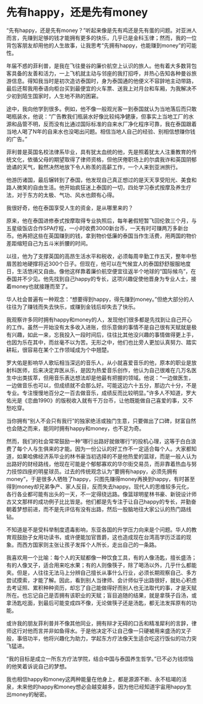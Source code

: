 # 先有happy，还是先有money

“先有happy，还是先有money？”听起来像是先有鸡还是先有蛋的问题。对亚洲人而言，先赚到足够的钱才能拥有更多的快乐，几乎已是金科玉律；然而，我的一位背包客朋友却用他的人生故事，让我思考“先拥有happy，也能赚到money”的可能性。

年届不惑的菲利普，是我在飞往曼谷的廉价航空上认识的旅人。他有着大多数背包客具备的友善和活力，一上飞机就主动与邻座的我打招呼，并热心告知各种曼谷旅游信息。得知我当时是初次造访泰国时，身为泰国通的他便义不容辞地主动带路，最后还帮我用泰语向柜台买到最便宜的火车票、送我上对月台和车厢，为我解决不少初到陌生国家时，人生地不熟的困窘。

途中，我向他学到很多。例如，他不像一般观光客一到泰国就认为当地落后而只敢喝瓶装水，他说：“广告教我们瓶装水好像比较纯净健康，但事实上当地工厂的水源和品管不明，反而没有比通过国际标准的自来水厂净化程序可靠，我在泰国跟着当地人喝了N年的自来水也没喝出问题。相信当地人自己的经验、别相信想赚你钱的广告。”

菲利普是英国名校法律系毕业，具有犹太血统的他，先是照着犹太人注重教育的传统文化，依循父母的期望取得了律师资格，但他厌倦职场上的尔虞我诈和英国阴郁诡谲的天气，毅然决然地放下令人称羡的高薪工作，一个人来到亚洲旅行。

他游历诸国，最后辗转到了泰国，他发现自己真正想过的是天天享受阳光、美食和路人微笑的自由生活。他开始疯狂迷上泰国的一切，四处学习泰式按摩及养生疗法，对于东方的太极、气功、风水也颇有心得。

我很好奇，他在泰国享受人生的资金，是从哪里来的？

原来，他在泰国进修泰式按摩取得专业执照后，每年暑假短暂飞回伦敦三个月，与五星级饭店合作SPA疗程，一小时收费3000新台币，一天有时可赚两万多新台币。他再把这些在英国赚到的钱，拿到物价低廉的泰国当作生活费，用两国的物价差距缩短自己为五斗米折腰的时间。

以往，他为了支撑英国的高昂生活水平和税收，必须每周辛勤工作五天，整年中愁眉苦脸地硬撑将近300个日子。但现在，他可以在气候宜人的泰国舒舒服服地度日，生活悠闲又自由。像他这样靠着廉价航空便宜往返半个地球的“国际候鸟”，在泰国并不少见。他先找到自己happy的专长，这项兴趣促使他晋身为专业人士，接着money也就接踵而至了。

华人社会普遍有一种观念：“想要得到happy，得先赚到money。”但绝大部分的人往往为了赚钱而失去快乐，或赚到金钱后却失去了快乐。

我观察许多同时拥有happy和money的人，发现他们很多都是先找到让自己开心的工作。虽然一开始没有太多收入进账，但乐意做的事情不是自己很有天赋就是极有兴趣，如此一来，忘我投入一段时间后，往往比其他没兴趣的事情做得更上手，也因为乐在其中，而丝毫不以为苦。无形之中，他们也比旁人更加认真努力、踏实耕耘，很容易在某个工作领域成为个中翘楚。

罗大佑是影响华人歌坛相当深远的音乐人，从小就喜爱音乐的他，原本的职业是放射科医师，后来决定弃医从乐，是因为热爱音乐创作，他认为自己很难在几万名医生中出类拔萃，但用音乐表达想法却是他最有把握的领域。他说：“一边做医生，一边做音乐也可以，但成绩就不会那么好。可能这边六十五分，那边六十分，不是专业。专注慢慢地百分之一百去做音乐，成绩反而比较明显。”许多人不知道，罗大佑光是《恋曲1990》的版税收入就有千万台币，让他既能做自己喜爱的事，又不愁吃穿。

当你拥有“别人不会只有我行”的独家绝活或独门生意，只要做出了口碑，财富自然也会随之而来，能同时拥有happy和money，也不足为奇。

然而，我们的社会常常鼓励一种“哪行出路好就做哪行”的投机心理，这等于白白浪费了每个人与生俱来的才能。因为一份公认的好工作不一定适合每个人。大家都知道，如果哈佛经济系毕业的林书豪当初选择的不是他热爱的篮球，而是一般人认为出路好的财经路线，他现在可能是个郁郁寡欢的华尔街交易员，而非靠着热血与努力技惊四座的明星球员。过去的传统观念认为“要拥有happy，必须先拥有money”，于是很多人牺牲了happy，只图先赚得money再换到happy，有时甚至得到money却兄弟争产、家人反目，反而失去happy。现代人的思维较多元化，各行各业都可能有出头的一天，不一定得绕远路。像篮球明星林书豪、新锐设计师古又文那样的成功例子比比皆是。他们都是先专注于让自己happy的专长，并勤奋朝着梦想前进，而不是先评估有没有出路，然后一股脑地往大家公认的热门路线钻。

不知道是不是受科举制度遗毒影响，东亚各国的升学压力向来是个问题。华人的教育观鼓励子女用功读书，或许便能加官晋爵，这也造成现在台湾高学历泛滥的现象。而西方国家则主张让孩子发挥个人所长，走出自己的一条路。

我喜欢用一个比喻：每个人的天赋都像一种饮食工具，有的人像汤匙，擅长盛汤；有的人像叉子，适合用来吃水果；有的人则像筷子，除了喝汤以外，几乎什么都能夹。但是，人往往无法马上分辨自己擅长从事什么行业，必须长期观察自己、多方尝试摸索，才能了解。因此，看到别人当律师、会计师似乎出路很好，就处心积虑去考证照、累积种种资历，却忘了自己能做得好而别人也无法取代的事，才是天赋所在。也忘记自己是否拥有该职业的天赋；盲目追随的结果，就是拿筷子舀汤，或拿汤匙吃面，到最后可能变成四不像，无论做筷子还是汤匙，都无法发挥原有的功能。

或许我的朋友菲利普并不像其他同业，拥有辩才无碍的口舌和精准犀利的言辞，律师这行对他而言并非如鱼得水。于是他决定不让自己像一只硬被用来盛汤的叉子般，事倍功半，他将兴趣化为助力，学起东方疗法像天生适合吃这行饭似的功力突飞猛进。

“我的目标是成立一所东方疗法学院，结合中国与泰国养生哲学。”已不必为钱烦恼的他笑着诉说自己的梦想。

我也相信happy和money这两种能量在他身上，都是源源不断、永不枯竭的活泉，未来他的happy和money想必会越变越多，因为他已经知道宇宙用happy生出money的秘密。